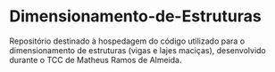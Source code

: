 # Dimensionamento-de-Estruturas
Repositório destinado à hospedagem do código utilizado para o dimensionamento de estruturas (vigas e lajes maciças), desenvolvido durante o TCC de Matheus Ramos de Almeida.
